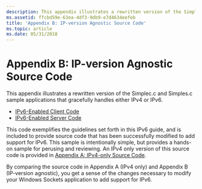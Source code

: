```yaml
---
description: This appendix illustrates a rewritten version of the Simplec.c and Simples.c sample applications that gracefully handles either IPv4 or IPv6.IPv6-Enabled Client CodeIPv6-Enabled Server Code
ms.assetid: ffcbd59e-63ea-4df3-9db9-e7d4634eefeb
title: 'Appendix B: IP-version Agnostic Source Code'
ms.topic: article
ms.date: 05/31/2018
---
```


# Appendix B: IP-version Agnostic Source Code

This appendix illustrates a rewritten version of the Simplec.c and Simples.c sample applications that gracefully handles either IPv4 or IPv6.

-   [IPv6-Enabled Client Code](ipv6-enabled-client-code-2.md)
-   [IPv6-Enabled Server Code](ipv6-enabled-server-code-2.md)

This code exemplifies the guidelines set forth in this IPv6 guide, and is included to provide source code that has been successfully modified to add support for IPv6. This sample is intentionally simple, but provides a hands-on sample for perusing and reviewing. An IPv4 only version of this source code is provided in [Appendix A: IPv4-only Source Code](appendix-a-ipv4-only-source-code-2.md).

By comparing the source code in Appendix A (IPv4 only) and Appendix B (IP-version agnostic), you get a sense of the changes necessary to modify your Windows Sockets application to add support for IPv6.

 

 



